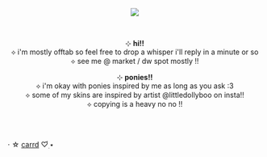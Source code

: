 <p align="center"> <img align="center" src="https://64.media.tumblr.com/056e0f1efd69106a99ea49942d2b9cd7/b565a47613422e60-66/s500x750/bb33262b8fb78937db7563a6169ed0946cb34428.gifv" /> </p>
<br>
  
<p align="center"> ⊹ <b> hi!! </b> <br>
⟡ i'm mostly offtab so feel free to drop a whisper i'll reply in a minute or so <br>
⟡ see me @ market / dw spot mostly !! <br> </p>

<p align="center"> ⊹ <b> ponies!! </b> <br>
⟡ i'm okay with ponies inspired by me as long as you ask :3<br>
⟡ some of my skins are inspired by artist @littledollyboo on insta!! <br>
⟡ copying is a heavy no no !! <br/> </p>
<br/>
<br/>


 ⋅ ☆ [carrd](https://kanrojifan.carrd.co) ♡๋࣭ ⭑
</p>

